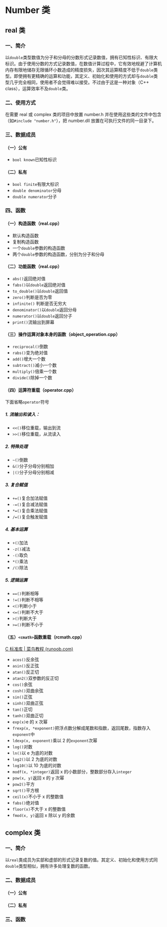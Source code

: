 # Number 类

## real 类

### 一、简介

以`double`类型数值为分子和分母的分数形式记录数值，拥有已知性标识、有限大标识。由于使用分数的方式记录数值，在数值计算过程中，它有效地规避了计算机内存有限地储存无限循环小数造成的精度损失，因次其运算精度不低于`double`类型。即使拥有更精确的运算和功能，其定义、初始化和使用的方式却与`double`类型几乎完全相同，使用者不会觉得难以接受。不过由于这是一种对象（C++ class），运算效率不及`double`类。

### 二、使用方式

在需要 real 或 complex 类的项目中放置 number.h 并在使用这些类的文件中包含（如`#include "number.h"`），把 number.dll 放置在可执行文件的同一目录下。

### 三、数据成员

#### （一）公有

- `bool known`已知性标识

#### （二）私有

- `bool finite`有限大标识
- `double denominator`分母
- `double numerator`分子

### 四、函数

#### （一）构造函数（real.cpp）

- 默认构造函数
- 复制构造函数
- 一个`double`参数的构造函数
- 两个`double`参数的构造函数，分别为分子和分母

#### （二）功能函数（real.cpp）

- `abs()`返回绝对值
- `fabs()`以`double`返回绝对值
- `to_double()`以`double`返回值
- `zero()`判断是否为零
- `infinite()` 判断是否无穷大
- `denominator()`以`double`返回分母
- `numerator()`以`double`返回分子
- `print()`流输出到屏幕

#### （三）操作运算对象本身的函数（object_operation.cpp）

- `reciprocal()`倒数
- `rabs()`变为绝对值
- `add()`增大一个数
- `subtract()`减小一个数
- `multiply()`倍乘一个数
- `divide()`除掉一个数

#### （四）运算符重载（operator.cpp）

下面省略`operator`符号

##### 1. 流输出和读入：

- `<<()`移位重载，输出到流
- `>>()`移位重载，从流读入

##### 2. 特殊处理

- `~()`倒数
- `&()`分子分母分别相加
- `|()`分子分母分别相减

##### 3. 复合赋值

- `+=()`复合加法赋值
- `-=()`复合减法赋值
- `*=()`复合乘法赋值
- `/=()`复合触发赋值

##### 4. 基本运算

- `+()`加法
- `-z()`减法
- `-()`取负
- `*()`乘法
- `/()`除法

##### 5. 逻辑运算

- `==()`判断相等
- `!=()`判断不相等
- `<()`判断小于
- `<=()`判断不大于
- `>()`判断大于
- `>=()`判断不小于

#### （五）`<cmath>`函数重载（rcmath.cpp）

[C 标准库 | 菜鸟教程 (runoob.com)](https://www.runoob.com/cprogramming/c-standard-library-math-h.html)

- `acos()`反余弦
- `asin()`反正弦
- `atan()`反正切
- `atan2()`双参数的反正切
- `cos()`余弦
- `cosh()`双曲余弦
- `sin()`正弦
- `sinh()`双曲正弦
- `tan()`正切
- `tanh()`双曲正切
- `exp(x)`e 的 x 次幂
- `frexp(x, *exponent)`把浮点数分解成尾数和指数，返回尾数，指数存入`exponent`中
- `ldexp(x, exponent)`乘以 2 的`exponent`次幂
- `log()`对数
- `ln()`以 e 为底的对数
- `log2()`以 2 为底的对数
- `log10()`以 10 为底的对数
- `modf(x, *integer)`返回 x 的小数部分，整数部分存入`integer`
- `pow(x, y)`返回 x 的 y 次幂
- `pow2()`平方
- `sqrt()`平方根
- `ceil(x)`不小于 x 的整数值
- `fabs()`绝对值
- `floor(x)`不大于 x 的整数值
- `fmod(x, y)`返回 x 除以 y 的余数

## complex 类

### 一、简介

以`real`类成员为实部和虚部的形式记录复数的值。其定义、初始化和使用方式同`double`类型相似，拥有许多处理复数的函数。

### 二、数据成员

#### （一）公有



#### （二）私有



### 三、函数

